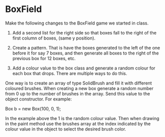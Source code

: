 # BoxField


Make the following changes to the BoxField game we started in class.

1.	Add a second list for the right side so that boxes fall to the right of the first column of boxes, (same y position). 

2.	Create a pattern. That is have the boxes generated to the left of the one before it for say 7 boxes, and then generate all boxes to the right of the previous box for 12 boxes, etc. 

3.	Add a colour value to the box class and generate a random colour for each box that drops. There are multiple ways to do this. 

One way is to create an array of type SolidBrush and fill it with different coloured brushes. When creating a new box generate a random number from 0 up to the number of brushes in the array. Send this value to the object constructor. For example:

Box b = new Box(100, 0, 1);

In the example above the 1 is the random colour value. Then when drawing in the paint method use the brushes array at the index indicated by the colour value in the object to select the desired brush color.

